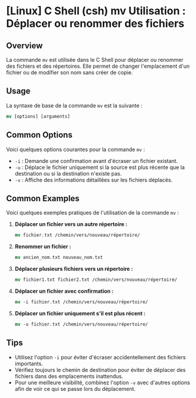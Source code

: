 # [Linux] C Shell (csh) mv Utilisation : Déplacer ou renommer des fichiers

## Overview
La commande `mv` est utilisée dans le C Shell pour déplacer ou renommer des fichiers et des répertoires. Elle permet de changer l'emplacement d'un fichier ou de modifier son nom sans créer de copie.

## Usage
La syntaxe de base de la commande `mv` est la suivante :

```csh
mv [options] [arguments]
```

## Common Options
Voici quelques options courantes pour la commande `mv` :

- `-i` : Demande une confirmation avant d'écraser un fichier existant.
- `-u` : Déplace le fichier uniquement si la source est plus récente que la destination ou si la destination n'existe pas.
- `-v` : Affiche des informations détaillées sur les fichiers déplacés.

## Common Examples
Voici quelques exemples pratiques de l'utilisation de la commande `mv` :

1. **Déplacer un fichier vers un autre répertoire :**
   ```csh
   mv fichier.txt /chemin/vers/nouveau/répertoire/
   ```

2. **Renommer un fichier :**
   ```csh
   mv ancien_nom.txt nouveau_nom.txt
   ```

3. **Déplacer plusieurs fichiers vers un répertoire :**
   ```csh
   mv fichier1.txt fichier2.txt /chemin/vers/nouveau/répertoire/
   ```

4. **Déplacer un fichier avec confirmation :**
   ```csh
   mv -i fichier.txt /chemin/vers/nouveau/répertoire/
   ```

5. **Déplacer un fichier uniquement s'il est plus récent :**
   ```csh
   mv -u fichier.txt /chemin/vers/nouveau/répertoire/
   ```

## Tips
- Utilisez l'option `-i` pour éviter d'écraser accidentellement des fichiers importants.
- Vérifiez toujours le chemin de destination pour éviter de déplacer des fichiers dans des emplacements inattendus.
- Pour une meilleure visibilité, combinez l'option `-v` avec d'autres options afin de voir ce qui se passe lors du déplacement.